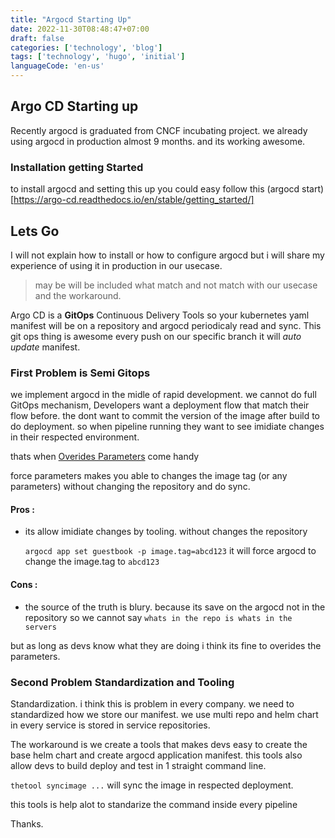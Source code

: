 ```yaml
---
title: "Argocd Starting Up"
date: 2022-11-30T08:48:47+07:00
draft: false
categories: ['technology', 'blog']
tags: ['technology', 'hugo', 'initial']
languageCode: 'en-us'
---
```


## Argo CD Starting up

Recently argocd is graduated from CNCF incubating project. 
we already using argocd in production almost 9 months. and its working awesome.

### Installation getting Started

to install argocd and setting this up you could easy follow this (argocd start)[https://argo-cd.readthedocs.io/en/stable/getting_started/]

## Lets Go

I will not explain how to install or how to configure argocd but i will share my experience of using it in production in our usecase.

> may be will be included what match and not match with our usecase and the workaround.

Argo CD is a **GitOps** Continuous Delivery Tools so your kubernetes yaml manifest will be on a repository and argocd periodicaly read and sync.
This git ops thing is awesome every push on our specific branch it will *auto update* manifest.

### First Problem is Semi Gitops

we implement argocd in the midle of rapid development. we cannot do full GitOps mechanism, Developers want a deployment flow that match their flow before. the dont want to commit the version of the image after build to do deployment.
so when pipeline running they want to see imidiate changes in their respected environment. 

thats when [Overides Parameters](https://argo-cd.readthedocs.io/en/stable/user-guide/parameters/) come handy

force parameters makes you able to changes the image tag (or any parameters) without changing the repository and do sync.

#### Pros :
- its allow imidiate changes by tooling. without changes the repository

    `argocd app set guestbook -p image.tag=abcd123` it will force argocd to change the image.tag to `abcd123`

#### Cons :
- the source of the truth is blury. because its save on the argocd not in the repository so we cannot say `whats in the repo is whats in the servers`

but as long as devs know what they are doing i think its fine to overides the parameters.

### Second Problem Standardization and Tooling

Standardization. i think this is problem in every company. we need to standardized how we store our manifest. we use multi repo and helm chart in every service is stored in service repositories. 

The workaround is we create a tools that makes devs easy to create the base helm chart and create argocd application manifest.
this tools also allow devs to build deploy and test in 1 straight command line.

`thetool syncimage ...` will sync the image in respected deployment.

this tools is help alot to standarize the command inside every pipeline

Thanks.



